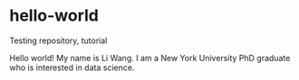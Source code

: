 # hello-world
Testing repository, tutorial

Hello world! My name is Li Wang. I am a New York University PhD graduate who is interested in data science.
